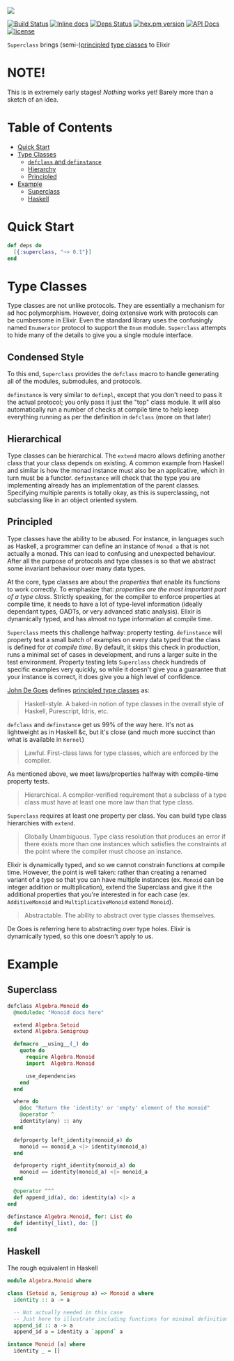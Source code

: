 ![](./brand/logo.png)

[![Build Status](https://travis-ci.org/expede/superclass.svg?branch=master)](https://travis-ci.org/expede/superclass) [![Inline docs](http://inch-ci.org/github/expede/superclass.svg?branch=master)](http://inch-ci.org/github/expede/superclass) [![Deps Status](https://beta.hexfaktor.org/badge/all/github/expede/superclass.svg)](https://beta.hexfaktor.org/github/expede/superclass) [![hex.pm version](https://img.shields.io/hexpm/v/superclass.svg?style=flat)](https://hex.pm/packages/superclass) [![API Docs](https://img.shields.io/badge/api-docs-yellow.svg?style=flat)](http://hexdocs.pm/superclass/) [![license](https://img.shields.io/github/license/mashape/apistatus.svg?maxAge=2592000)](https://github.com/expede/superclass/blob/master/LICENSE)

`Superclass` brings (semi-)[principled](http://degoes.net/articles/principled-typelasses) [type classes](https://en.wikibooks.org/wiki/Haskell/Classes_and_types) to Elixir

# NOTE!
This is in extremely early stages! _Nothing_ works yet! Barely more than a sketch of an idea.

# Table of Contents

- [Quick Start](#quick-start)
- [Type Classes](#type-classes)
  - [`defclass` and `definstance`](#defclass-and-definstance)
  - [Hierarchy](#hierarchy)
  - [Principled](#principled)
- [Example](#example)
  - [Superclass](#Superclass)
  - [Haskell](#haskell)

# Quick Start

```elixir
def deps do
  [{:superclass, "~> 0.1"}]
end
```

# Type Classes
Type classes are not unlike protocols. They are essentially a mechanism for ad hoc polymorphism. However, doing extensive work with protocols can be cumbersome in Elixir. Even the standard library uses the confusingly named `Enumerator` protocol to support the `Enum` module. `Superclass` attempts to hide many of the details to give you a single module interface.

## Condensed Style
To this end, `Superclass` provides the `defclass` macro to handle generating all of the modules, submodules, and protocols.

`definstance` is very similar to `defimpl`, except that you don't need to pass it the actual protocol; you only pass it just the "top" class module. It will also automatically run a number of checks at compile time to help keep everything running as per the definition in `defclass` (more on that later)

## Hierarchical
Type classes can be hierarchical. The `extend` macro allows defining another class that your class depends on existing. A common example from Haskell and similar is how the monad instance must also be an applicative, which in turn must be a functor. `definstance` will check that the type you are implementing already has an implementation of the parent classes. Specifying multiple parents is totally okay, as this is superclassing, not subclassing like in an object oriented system.

## Principled
Type classes have the ability to be abused. For instance, in languages such as Haskell, a programmer can define an instance of `Monad a` that is not actually a monad. This can lead to confusing and unexpected behaviour. After all the purpose of protocols and type classes is so that we abstract some invariant behaviour over many data types.

At the core, type classes are about the _properties_ that enable its functions to work correctly. To emphasize that: _properties are the most important part of a type class_. Strictly speaking, for the compiler to enforce properties at compile time, it needs to have a lot of type-level information (ideally dependant types, GADTs, or very advanced static analysis). Elixir is dynamically typed, and has almost no type information at compile time.

`Superclass` meets this challenge halfway: property testing. `definstance` will property test a small batch of examples on every data typed that the class is defined for _at compile time_. By default, it skips this check in production, runs a minimal set of cases in development, and runs a larger suite in the test environment. Property testing lets `Superclass` check hundreds of specific examples very quickly, so while it doesn't give you a guarantee that your instance is correct, it does give you a high level of confidence.

[John De Goes](http://degoes.net) defines [principled type classes](http://degoes.net/articles/principled-typeclasses) as:

> Haskell-style. A baked-in notion of type classes in the overall style of Haskell, Purescript, Idris, etc.

`defclass` and `definstance` get us 99% of the way here. It's not as lightweight as in Haskell &c, but it's close (and much more succinct than what is available in `Kernel`)

> Lawful. First-class laws for type classes, which are enforced by the compiler.

As mentioned above, we meet laws/properties halfway with compile-time property tests.

> Hierarchical. A compiler-verified requirement that a subclass of a type class must have at least one more law than that type class.

`Superclass` requires at least one property per class. You can build type class hierarchies with `extend`.

> Globally Unambiguous. Type class resolution that produces an error if there exists more than one instances which satisfies the constraints at the point where the compiler must choose an instance.

Elixir is dynamically typed, and so we cannot constrain functions at compile time. However, the point is well taken: rather than creating a renamed variant of a type so that you can have multiple instances (ex. `Monoid` can be integer addition or multiplication), extend the Superclass and give it the additional properties that you're interested in for each case (ex. `AdditiveMonoid` and `MultiplicativeMonoid` extend `Monoid`).

> Abstractable. The ability to abstract over type classes themselves.

De Goes is referring here to abstracting over type holes. Elixir is dynamically typed, so this one doesn't apply to us.

# Example

## Superclass

```elixir
defclass Algebra.Monoid do
  @moduledoc "Monoid docs here"

  extend Algebra.Setoid
  extend Algebra.Semigroup

  defmacro __using__(_) do
    quote do
      require Algebra.Monoid
      import  Algebra.Monoid

      use_dependencies
    end
  end

  where do
    @doc "Return the 'identity' or 'empty' element of the monoid"
    @operator ^
    identity(any) :: any
  end

  defproperty left_identity(monoid_a) do
    monoid == monoid_a <|> identity(monoid_a)
  end

  defproperty right_identity(monoid_a) do
    monoid == identity(monoid_a) <|> monoid_a
  end

  @operator ^^^
  def append_id(a), do: identity(a) <|> a
end

definstance Algebra.Monoid, for: List do
  def identity(_list), do: []
end
```

## Haskell

The rough equivalent in Haskell

```haskell
module Algebra.Monoid where

class (Setoid a, Semigroup a) => Monoid a where
  identity :: a -> a

  -- Not actually needed in this case
  -- Just here to illustrate including functions for minimal definitions
  append_id :: a -> a
  append_id a = identity a `append` a

instance Monoid [a] where
  identity _ = []
```
